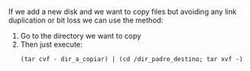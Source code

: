 If we add a new disk and we want to copy files but avoiding any link duplication or bit loss we can use the method:

1. Go to the directory we want to copy
2. Then just execute:
	```
	(tar cvf - dir_a_copiar) | (cd /dir_padre_destino; tar xvf -)
	```
